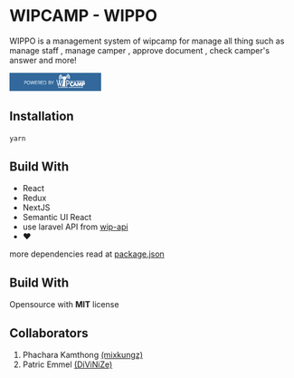 # WIPCAMP - WIPPO
WIPPO is a management system of wipcamp for manage all thing such as manage staff , manage camper , approve document , check camper's answer and more!  

<img src="static/img/badge-wipcamp.png"/>  <br>
## Installation

```sh
yarn
```

## Build With

* React
* Redux
* NextJS
* Semantic UI React
* use laravel API from [wip-api](https://github.com/wipcamp/wip-api)
* :heart:

more dependencies read at [package.json](https://github.com/wipcamp/wip-wippo/blob/master/package.json)

## Build With
Opensource with **MIT** license
## Collaborators
1. Phachara Kamthong [(mixkungz)](https://github.com/mixkungz)
2. Patric Emmel [(DiViNiZe)](https://github.com/DiViNiZe)
